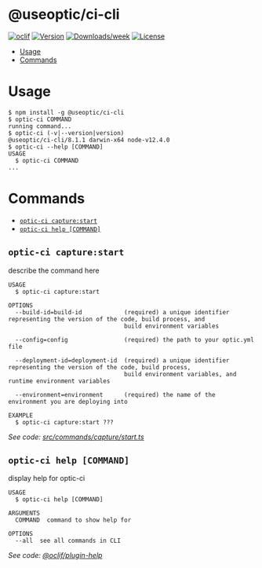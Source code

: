 @useoptic/ci-cli
===================



[![oclif](https://img.shields.io/badge/cli-oclif-brightgreen.svg)](https://oclif.io)
[![Version](https://img.shields.io/npm/v/@useoptic/ci-cli.svg)](https://npmjs.org/package/@useoptic/ci-cli)
[![Downloads/week](https://img.shields.io/npm/dw/@useoptic/ci-cli.svg)](https://npmjs.org/package/@useoptic/ci-cli)
[![License](https://img.shields.io/npm/l/@useoptic/ci-cli.svg)](https://github.com/opticdev/optic/blob/master/package.json)

<!-- toc -->
* [Usage](#usage)
* [Commands](#commands)
<!-- tocstop -->
# Usage
<!-- usage -->
```sh-session
$ npm install -g @useoptic/ci-cli
$ optic-ci COMMAND
running command...
$ optic-ci (-v|--version|version)
@useoptic/ci-cli/8.1.1 darwin-x64 node-v12.4.0
$ optic-ci --help [COMMAND]
USAGE
  $ optic-ci COMMAND
...
```
<!-- usagestop -->
# Commands
<!-- commands -->
* [`optic-ci capture:start`](#optic-ci-capturestart)
* [`optic-ci help [COMMAND]`](#optic-ci-help-command)

## `optic-ci capture:start`

describe the command here

```
USAGE
  $ optic-ci capture:start

OPTIONS
  --build-id=build-id            (required) a unique identifier representing the version of the code, build process, and
                                 build environment variables

  --config=config                (required) the path to your optic.yml file

  --deployment-id=deployment-id  (required) a unique identifier representing the version of the code, build process,
                                 build environment variables, and runtime environment variables

  --environment=environment      (required) the name of the environment you are deploying into

EXAMPLE
  $ optic-ci capture:start ???
```

_See code: [src/commands/capture/start.ts](https://github.com/useoptic/optic-package/blob/v8.1.1/src/commands/capture/start.ts)_

## `optic-ci help [COMMAND]`

display help for optic-ci

```
USAGE
  $ optic-ci help [COMMAND]

ARGUMENTS
  COMMAND  command to show help for

OPTIONS
  --all  see all commands in CLI
```

_See code: [@oclif/plugin-help](https://github.com/oclif/plugin-help/blob/v3.0.1/src/commands/help.ts)_
<!-- commandsstop -->
